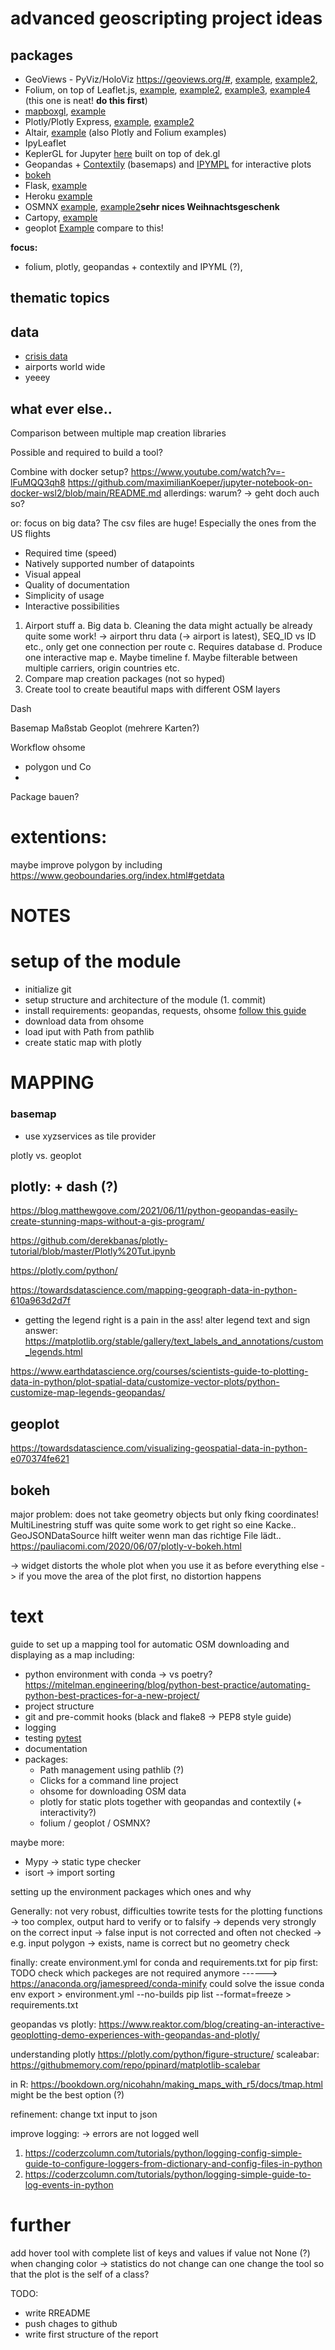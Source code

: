 # advanced geoscripting project ideas

## packages
- GeoViews - PyViz/HoloViz https://geoviews.org/#, [example](https://towardsdatascience.com/interactive-geospatial-data-visualization-with-geoviews-in-python-7d5335c8efd1), [example2](https://towardsdatascience.com/how-to-visualize-data-on-top-of-a-map-in-python-using-the-geoviews-library-c4f444ca2929),
- Folium, on top of Leaflet.js, [example](https://codeburst.io/how-i-understood-displaying-interactive-maps-using-python-leaflet-js-and-folium-bd9b98c26e0e), [example2](https://python-bloggers.com/2020/12/how-to-make-stunning-interactive-maps-with-python-and-folium-in-minutes/), [example3](https://medium.com/@saidakbarp/interactive-map-visualization-with-folium-in-python-2e95544d8d9b), [example4](https://blog.prototypr.io/interactive-maps-with-python-part-1-aa1563dbe5a9) (this one is neat! **do this first**)
- [mapboxgl](https://github.com/mapbox/mapboxgl-jupyter), [example](https://www.earthdatascience.org/courses/scientists-guide-to-plotting-data-in-python/plot-spatial-data/customize-raster-plots/interactive-maps/)
- Plotly/Plotly Express, [example](https://python.plainenglish.io/how-to-create-a-interative-map-using-plotly-express-geojson-to-brazil-in-python-fb5527ae38fc), [example2](https://www.jphwang.com/interactive-maps-with-python-pandas-and-plotly/)
- Altair, [example](https://prog.world/how-to-make-an-interactive-map-using-python-and-open-source-libraries/) (also Plotly and Folium examples)
- IpyLeaflet
- KeplerGL for Jupyter [here](https://github.com/keplergl/kepler.gl/blob/master/docs/keplergl-jupyter/README.md) built on top of dek.gl
- Geopandas + [Contextily](https://github.com/geopandas/contextily) (basemaps) and [IPYMPL](https://github.com/matplotlib/ipympl) for interactive plots
- [bokeh](https://docs.bokeh.org/en/latest/index.html)
- Flask, [example](https://developer.here.com/blog/here-map-with-python-flask)
- Heroku [example](https://medium.com/analytics-vidhya/data-visualization-deploying-an-interactive-map-as-a-web-app-with-heroku-51a323029e4)
- OSMNX [example](https://towardsdatascience.com/making-artistic-maps-with-python-9d37f5ea8af0), [example2](https://towardsdatascience.com/creating-beautiful-maps-with-python-6e1aae54c55c)**sehr nices Weihnachtsgeschenk**
- Cartopy, [example](https://rabernat.github.io/research_computing_2018/maps-with-cartopy.html)
- geoplot [Example](https://residentmario.github.io/geoplot/user_guide/Customizing_Plots.html) compare to this!

**focus:**
- folium, plotly, geopandas + contextily and IPYML (?),

## thematic topics



## data
- [crisis data](https://acleddata.com/data-export-tool/)
- airports world wide
- yeeey


## what ever else..

Comparison between multiple map creation libraries

Possible and required to build a tool?


Combine with docker setup?
https://www.youtube.com/watch?v=-lFuMQQ3qh8
https://github.com/maximilianKoeper/jupyter-notebook-on-docker-wsl2/blob/main/README.md
allerdings: warum? -> geht doch auch so?

or: focus on big data? The csv files are huge! Especially the ones from the US flights


-	Required time (speed)
-	Natively supported number of datapoints
-	Visual appeal
-	Quality of documentation
-	Simplicity of usage
-	Interactive possibilities


1.	Airport stuff
a.	Big data
b.	Cleaning the data might actually be already quite some work! -> airport thru data (-> airport is latest), SEQ_ID vs ID etc., only get one connection per route
c.	Requires database
d.	Produce one interactive map
e.	Maybe timeline
f.	Maybe filterable between multiple carriers, origin countries etc.
2.	Compare map creation packages (not so hyped)
3.	Create tool to create beautiful maps with different OSM layers

Dash

Basemap
Maßstab
Geoplot (mehrere Karten?)

Workflow ohsome
+ polygon und Co
+


Package bauen?


# extentions:
maybe improve polygon by including https://www.geoboundaries.org/index.html#getdata


# NOTES

# setup of the module
- initialize git
- setup structure and architecture of the module (1. commit)
- install requirements: geopandas, requests, ohsome [follow this guide](https://pypi.org/project/ohsome/)
- download data from ohsome
- load iput with Path from pathlib
- create static map with plotly



# MAPPING
### basemap
- use xyzservices as tile provider



plotly vs. geoplot


## plotly: + dash (?)
https://blog.matthewgove.com/2021/06/11/python-geopandas-easily-create-stunning-maps-without-a-gis-program/

https://github.com/derekbanas/plotly-tutorial/blob/master/Plotly%20Tut.ipynb

https://plotly.com/python/

https://towardsdatascience.com/mapping-geograph-data-in-python-610a963d2d7f

- getting the legend right is a pain in the ass!
alter legend text and sign answer: https://matplotlib.org/stable/gallery/text_labels_and_annotations/custom_legends.html



https://www.earthdatascience.org/courses/scientists-guide-to-plotting-data-in-python/plot-spatial-data/customize-vector-plots/python-customize-map-legends-geopandas/


## geoplot
https://towardsdatascience.com/visualizing-geospatial-data-in-python-e070374fe621




## bokeh
major problem: does not take geometry objects but only fking coordinates! MultiLinestring stuff was quite some work to get right
so eine Kacke.. GeoJSONDataSource hilft weiter wenn man das richtige File lädt..
https://pauliacomi.com/2020/06/07/plotly-v-bokeh.html

-> widget distorts the whole plot when you use it as before everything else
-> if you move the area of the plot first, no distortion happens

# text

guide to set up a mapping tool for automatic OSM downloading and displaying as a map
including:
- python environment with conda -> vs poetry? https://mitelman.engineering/blog/python-best-practice/automating-python-best-practices-for-a-new-project/
- project structure
- git and pre-commit hooks (black and flake8 -> PEP8 style guide)
- logging
- testing [pytest](https://mitelman.engineering/blog/python-best-practice/automating-python-best-practices-for-a-new-project/)
- documentation
- packages:
    - Path management using pathlib (?)
    - Clicks for a command line project
    - ohsome for downloading OSM data
    - plotly for static plots together with geopandas and contextily (+ interactivity?)
    - folium / geoplot / OSMNX?

maybe more:
- Mypy -> static type checker
- isort -> import sorting

setting up the environment
packages which ones and why

Generally: not very robust, difficulties towrite tests for the plotting functions -> too complex, output hard to verify or to falsify
-> depends very strongly on the correct input -> false input is not corrected and often not checked -> e.g. input polygon -> exists, name is correct but no geometry check



finally:
create environment.yml for conda and requirements.txt for pip
first: TODO check which packeges are not required anymore ------> https://anaconda.org/jamespreed/conda-minify could solve the issue
conda env export > environment.yml --no-builds
pip list --format=freeze > requirements.txt



geopandas vs plotly: https://www.reaktor.com/blog/creating-an-interactive-geoplotting-demo-experiences-with-geopandas-and-plotly/


understanding plotly
https://plotly.com/python/figure-structure/
scaleabar: https://githubmemory.com/repo/ppinard/matplotlib-scalebar

in R:
https://bookdown.org/nicohahn/making_maps_with_r5/docs/tmap.html
might be the best option (?)



refinement:
change txt input to json

improve logging: -> errors are not logged well
1. https://coderzcolumn.com/tutorials/python/logging-config-simple-guide-to-configure-loggers-from-dictionary-and-config-files-in-python
2. https://coderzcolumn.com/tutorials/python/logging-simple-guide-to-log-events-in-python


# further
add hover tool with complete list of keys and values if value not None (?)
when changing color -> statistics do not change
can one change the tool so that the plot is the self of a class?


TODO:
- write RREADME
- push chages to github
- write first structure of the report
